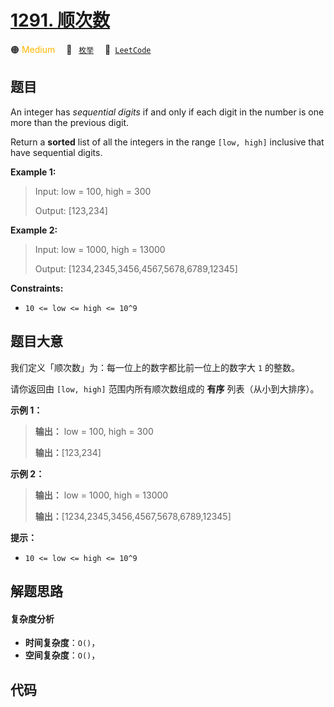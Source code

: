 # [1291. 顺次数](https://leetcode.com/problems/sequential-digits)

🟠 <font color=#ffb800>Medium</font>&emsp; 🔖&ensp; [`枚举`](/tag/enumeration.md)&emsp; 🔗&ensp;[`LeetCode`](https://leetcode.com/problems/sequential-digits)

## 题目

An integer has _sequential digits_ if and only if each digit in the number is
one more than the previous digit.

Return a **sorted** list of all the integers in the range `[low, high]`
inclusive that have sequential digits.



**Example 1:**

> Input: low = 100, high = 300
> 
> Output: [123,234]

**Example 2:**

> Input: low = 1000, high = 13000
> 
> Output: [1234,2345,3456,4567,5678,6789,12345]

**Constraints:**

  * `10 <= low <= high <= 10^9`


## 题目大意

我们定义「顺次数」为：每一位上的数字都比前一位上的数字大 `1` 的整数。

请你返回由 `[low, high]` 范围内所有顺次数组成的 **有序** 列表（从小到大排序）。



**示例 1：**

> 
> 
> 
> 
> 
> **输出：** low = 100, high = 300
> 
> **输出：**[123,234]
> 
> 

**示例 2：**

> 
> 
> 
> 
> 
> **输出：** low = 1000, high = 13000
> 
> **输出：**[1234,2345,3456,4567,5678,6789,12345]
> 
> 



**提示：**

  * `10 <= low <= high <= 10^9`


## 解题思路

#### 复杂度分析

- **时间复杂度**：`O()`，
- **空间复杂度**：`O()`，

## 代码

```javascript

```